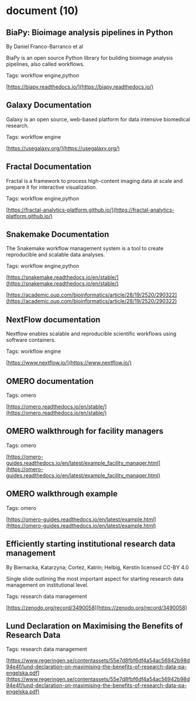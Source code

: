 # document (10)
## BiaPy: Bioimage analysis pipelines in Python
By Daniel Franco-Barranco et al



BiaPy is an open source Python library for building bioimage analysis pipelines, also called workflows.

Tags: workflow engine,python

[https://biapy.readthedocs.io/](https://biapy.readthedocs.io/)

## Galaxy Documentation



Galaxy is an open source, web-based platform for data intensive biomedical research.

Tags: workflow engine

[https://usegalaxy.org/](https://usegalaxy.org/)

## Fractal Documentation



Fractal is a framework to process high-content imaging data at scale and prepare it for interactive visualization.

Tags: workflow engine,python

[https://fractal-analytics-platform.github.io/](https://fractal-analytics-platform.github.io/)

## Snakemake Documentation



The Snakemake workflow management system is a tool to create reproducible and scalable data analyses.

Tags: workflow engine,python

[https://snakemake.readthedocs.io/en/stable/](https://snakemake.readthedocs.io/en/stable/)

[https://academic.oup.com/bioinformatics/article/28/19/2520/290322](https://academic.oup.com/bioinformatics/article/28/19/2520/290322)

## NextFlow documentation



Nextflow enables scalable and reproducible scientific workflows using software containers.

Tags: workflow engine

[https://www.nextflow.io/](https://www.nextflow.io/)

## OMERO documentation



Tags: omero

[https://omero.readthedocs.io/en/stable/](https://omero.readthedocs.io/en/stable/)

## OMERO walkthrough for facility managers



Tags: omero

[https://omero-guides.readthedocs.io/en/latest/example_facility_manager.html](https://omero-guides.readthedocs.io/en/latest/example_facility_manager.html)

## OMERO walkthrough example



Tags: omero

[https://omero-guides.readthedocs.io/en/latest/example.html](https://omero-guides.readthedocs.io/en/latest/example.html)

## Efficiently starting institutional research data management
By Biernacka, Katarzyna; Cortez, Katrin;  Helbig, Kerstin
licensed CC-BY 4.0


Single slide outlining the most important aspect for starting research data management on institutional level.

Tags: research data management

[https://zenodo.org/record/3490058](https://zenodo.org/record/3490058)

## Lund Declaration on Maximising the Benefits of Research Data



Tags: research data management

[https://www.regeringen.se/contentassets/55e7d8fbf6df4a54ac56942b98d94e4f/lund-declaration-on-maximising-the-benefits-of-research-data-pa-engelska.pdf](https://www.regeringen.se/contentassets/55e7d8fbf6df4a54ac56942b98d94e4f/lund-declaration-on-maximising-the-benefits-of-research-data-pa-engelska.pdf)

